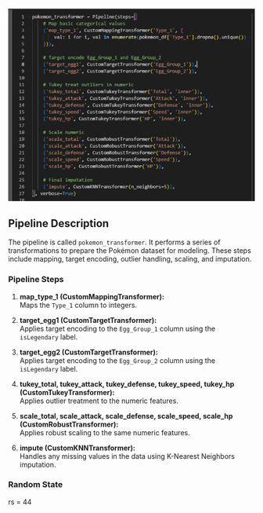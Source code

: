 ![Pokemon Pipeline Screenshot](ss.png)

## Pipeline Description

The pipeline is called `pokemon_transformer`. It performs a series of transformations to prepare the Pokémon dataset for modeling. These steps include mapping, target encoding, outlier handling, scaling, and imputation.

### Pipeline Steps

1. **map_type_1 (CustomMappingTransformer):**  
   Maps the `Type_1` column to integers.

2. **target_egg1 (CustomTargetTransformer):**  
   Applies target encoding to the `Egg_Group_1` column using the `isLegendary` label.

3. **target_egg2 (CustomTargetTransformer):**  
   Applies target encoding to the `Egg_Group_2` column using the `isLegendary` label.

4. **tukey_total, tukey_attack, tukey_defense, tukey_speed, tukey_hp (CustomTukeyTransformer):**  
   Applies outlier treatment to the numeric features.

5. **scale_total, scale_attack, scale_defense, scale_speed, scale_hp (CustomRobustTransformer):**  
   Applies robust scaling to the same numeric features.

6. **impute (CustomKNNTransformer):**  
   Handles any missing values in the data using K-Nearest Neighbors imputation.

### Random State

rs = 44
